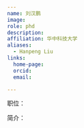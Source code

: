```yaml
---
name: 刘汉鹏
image: 
role: phd
description: 
affiliation: 华中科技大学
aliases:
  - Hanpeng Liu
links:
  home-page: 
  orcid: 
  email: 

---
```


职位：

简介：
